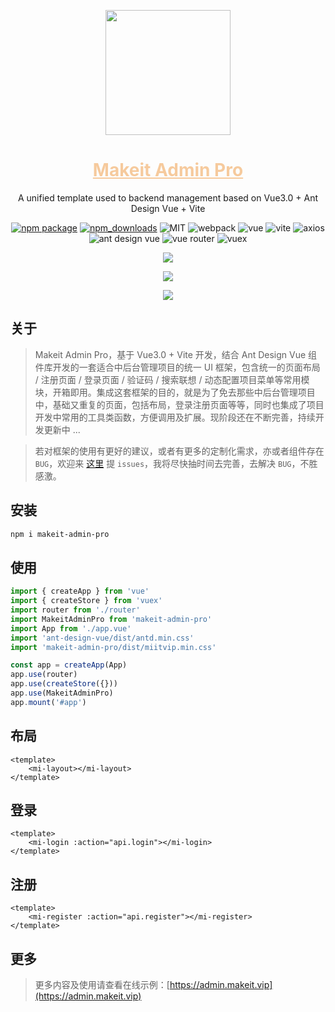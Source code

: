 <p align="center">
    <a href="https://admin.makeit.vip/">
        <img width="200" src="https://file.makeit.vip/MIIT/M00/00/00/ajRkHV_pUyOALE2LAAAtlj6Tt_s370.png">
    </a>
</p>

<h1 align="center">
    <a href="https://admin.makeit.vip/" target="_blank" style="color: #f6ca9d">
        Makeit Admin Pro
    </a>
</h1>

<div align="center">

A unified template used to backend management based on Vue3.0 + Ant Design Vue + Vite

[![npm package](https://img.shields.io/npm/v/makeit-admin-pro.svg?style=flat-square)](https://www.npmjs.org/package/makeit-admin-pro)
[![npm_downloads](http://img.shields.io/npm/dm/makeit-admin-pro.svg?style=flat-square)](http://www.npmtrends.com/makeit-admin-pro)
![MIT](https://img.shields.io/badge/license-MIT-ff69b4.svg)
![webpack](https://img.shields.io/badge/webpack-5.17.0-orange.svg)
![vue](https://img.shields.io/badge/vue-3.0.5-green.svg)
![vite](https://img.shields.io/badge/vite-1.0.0-yellow.svg)
![axios](https://img.shields.io/badge/axios-0.21.1-red.svg)
![ant design vue](https://img.shields.io/badge/ant%20design%20vue-2.0.0-blueviolet.svg)
![vue router](https://img.shields.io/badge/vue%20router-4.0.0-inactive.svg)
![vuex](https://img.shields.io/badge/vuex-4.0.0-informational.svg)

<p>
    <a href="https://admin.makeit.vip/">
        <img src="https://file.makeit.vip/MIIT/M00/00/00/ajRkHWAQMteAH3u5AAg_R8651XE245.png">
    </a>
</p>

<p>
    <a href="https://admin.makeit.vip/">
        <img src="https://file.makeit.vip/MIIT/M00/00/00/ajRkHWAQMwOAM2FJAAGzeH165Ws053.png">
    </a>
</p>

<p>
    <a href="https://admin.makeit.vip/">
        <img src="https://file.makeit.vip/MIIT/M00/00/00/ajRkHWAQMx-ABFkCAAQKq4vcmIM480.jpg">
    </a>
</p>

</div>

## 关于

> Makeit Admin Pro，基于 Vue3.0 + Vite 开发，结合 Ant Design Vue 组件库开发的一套适合中后台管理项目的统一 UI 框架，包含统一的页面布局 / 注册页面 / 登录页面 / 验证码 / 搜索联想 / 动态配置项目菜单等常用模块，开箱即用。集成这套框架的目的，就是为了免去那些中后台管理项目中，基础又重复的页面，包括布局，登录注册页面等等，同时也集成了项目开发中常用的工具类函数，方便调用及扩展。现阶段还在不断完善，持续开发更新中 ...

> 若对框架的使用有更好的建议，或者有更多的定制化需求，亦或者组件存在 `BUG`，欢迎来 [这里](https://github.com/lirongtong/miitvip-vue-admin-manager/issues) 提 `issues`，我将尽快抽时间去完善，去解决 `BUG`，不胜感激。

## 安装

```bash
npm i makeit-admin-pro
```

## 使用
```ts
import { createApp } from 'vue'
import { createStore } from 'vuex'
import router from './router'
import MakeitAdminPro from 'makeit-admin-pro'
import App from './app.vue'
import 'ant-design-vue/dist/antd.min.css'
import 'makeit-admin-pro/dist/miitvip.min.css'

const app = createApp(App)
app.use(router)
app.use(createStore({}))
app.use(MakeitAdminPro)
app.mount('#app')
```

## 布局
```vue
<template>
    <mi-layout></mi-layout>
</template>
```

## 登录
```vue
<template>
    <mi-login :action="api.login"></mi-login>
</template>
```

## 注册
```vue
<template>
    <mi-register :action="api.register"></mi-register>
</template>
```

## 更多
> 更多内容及使用请查看在线示例：[https://admin.makeit.vip](https://admin.makeit.vip)